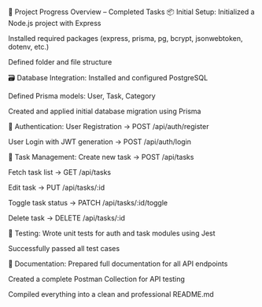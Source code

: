 🎯 Project Progress Overview – Completed Tasks
📦 Initial Setup:
Initialized a Node.js project with Express

Installed required packages (express, prisma, pg, bcrypt, jsonwebtoken, dotenv, etc.)

Defined folder and file structure

🗃 Database Integration:
Installed and configured PostgreSQL

Defined Prisma models: User, Task, Category

Created and applied initial database migration using Prisma

🔐 Authentication:
User Registration → POST /api/auth/register

User Login with JWT generation → POST /api/auth/login

📝 Task Management:
Create new task → POST /api/tasks

Fetch task list → GET /api/tasks

Edit task → PUT /api/tasks/:id

Toggle task status → PATCH /api/tasks/:id/toggle

Delete task → DELETE /api/tasks/:id

🧪 Testing:
Wrote unit tests for auth and task modules using Jest

Successfully passed all test cases

🧾 Documentation:
Prepared full documentation for all API endpoints

Created a complete Postman Collection for API testing

Compiled everything into a clean and professional README.md


